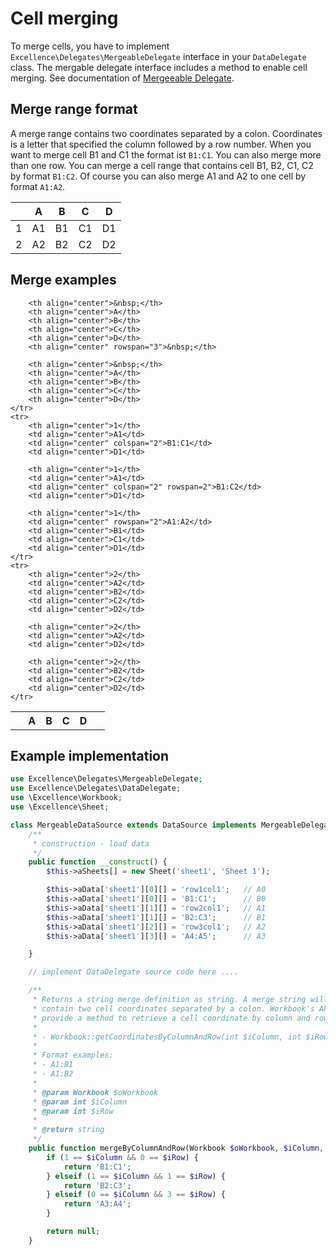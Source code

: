 # Cell merging

To merge cells, you have to implement `Excellence\Delegates\MergeableDelegate` interface
in your `DataDelegate` class. The mergable delegate interface includes a method to
enable cell merging. See documentation of [Mergeeable Delegate](Delegates/mergeableDelegate.md).

## Merge range format

A merge range contains two coordinates separated by a colon. Coordinates is a letter that
specified the column followed by a row number. When you want to merge cell B1 and C1 the
format ist `B1:C1`. You can also merge more than one row. You can merge a cell range that
contains cell B1, B2, C1, C2 by format `B1:C2`. Of course you can also merge A1 and A2 to
one cell by format `A1:A2`.

|     | A   | B   | C   | D   |
| --- | :---: | --- | --- | --- |
| 1   | A1  | B1  | C1  | D1  |
| 2   | A2  | B2  | C2  | D2  |

## Merge examples
<table>
	<tr>
		<th align="center">&nbsp;</th>
		<th align="center">A</th>
		<th align="center">B</th>
		<th align="center">C</th>
		<th align="center">D</th>
		<th align="center" rowspan="3">&nbsp;</th>

		<th align="center">&nbsp;</th>
		<th align="center">A</th>
		<th align="center">B</th>
		<th align="center">C</th>
		<th align="center">D</th>
		<th align="center" rowspan="3">&nbsp;</th>

		<th align="center">&nbsp;</th>
		<th align="center">A</th>
		<th align="center">B</th>
		<th align="center">C</th>
		<th align="center">D</th>
	</tr>
	<tr>
		<th align="center">1</th>
		<td align="center">A1</td>
		<td align="center" colspan="2">B1:C1</td>
		<td align="center">D1</td>

		<th align="center">1</th>
		<td align="center">A1</td>
		<td align="center" colspan="2" rowspan=2">B1:C2</td>
		<td align="center">D1</td>

		<th align="center">1</th>
		<td align="center" rowspan="2">A1:A2</td>
		<td align="center">B1</td>
		<td align="center">C1</td>
		<td align="center">D1</td>
	</tr>
	<tr>
		<th align="center">2</th>
		<td align="center">A2</td>
		<td align="center">B2</td>
		<td align="center">C2</td>
		<td align="center">D2</td>

		<th align="center">2</th>
		<td align="center">A2</td>
		<td align="center">D2</td>

		<th align="center">2</th>
		<td align="center">B2</td>
		<td align="center">C2</td>
		<td align="center">D2</td>
	</tr>
</table>

## Example implementation

```php
use Excellence\Delegates\MergeableDelegate;
use Excellence\Delegates\DataDelegate;
use \Excellence\Workbook;
use \Excellence\Sheet;

class MergeableDataSource extends DataSource implements MergeableDelegate, DataDelegate {
	/**
	 * construction - load data
	 */
	public function __construct() {
		$this->aSheets[] = new Sheet('sheet1', 'Sheet 1');

		$this->aData['sheet1'][0][] = 'row1col1';	// A0
		$this->aData['sheet1'][0][] = 'B1:C1';		// B0
		$this->aData['sheet1'][1][] = 'row2col1';	// A1
		$this->aData['sheet1'][1][] = 'B2:C3';		// B1
		$this->aData['sheet1'][2][] = 'row3col1';	// A2
		$this->aData['sheet1'][3][] = 'A4:A5';		// A3

	}

	// implement DataDelegate source code here ....

	/**
	 * Returns a string merge definition as string. A merge string will
	 * contain two cell coordinates separated by a colon. Workbook's API
	 * provide a method to retrieve a cell coordinate by column and row.
	 *
	 * - Workbook::getCoordinatesByColumnAndRow(int $iColumn, int $iRow)
	 *
	 * Format examples:
	 * - A1:B1
	 * - A1:B2
	 *
	 * @param Workbook $oWorkbook
	 * @param int $iColumn
	 * @param int $iRow
	 *
	 * @return string
	 */
	public function mergeByColumnAndRow(Workbook $oWorkbook, $iColumn, $iRow) {
		if (1 == $iColumn && 0 == $iRow) {
			return 'B1:C1';
		} elseif (1 == $iColumn && 1 == $iRow) {
			return 'B2:C3';
		} elseif (0 == $iColumn && 3 == $iRow) {
			return 'A3:A4';
		}

		return null;
	}
```